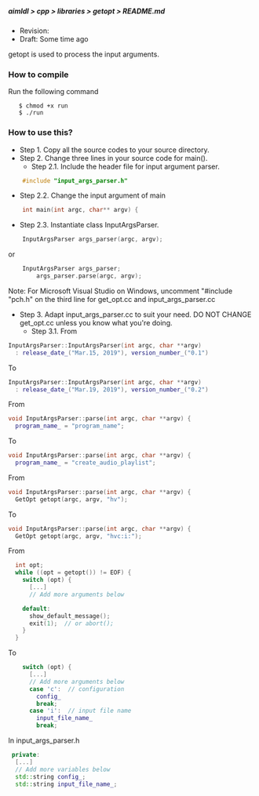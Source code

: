 ##### aimldl > cpp > libraries > getopt > README.md
* Revision:
* Draft: Some time ago

getopt is used to process the input arguments.

### How to compile
Run the following command
```
   $ chmod +x run
   $ ./run
```

### How to use this?
* Step 1. Copy all the source codes to your source directory.
* Step 2. Change three lines in your source code for main().
  * Step 2.1. Include the header file for input argument parser.
```cpp
	#include "input_args_parser.h"
```
  * Step 2.2. Change the input argument of main
```cpp
	int main(int argc, char** argv) {
```
  * Step 2.3. Instantiate class InputArgsParser.

```cpp
	InputArgsParser args_parser(argc, argv);
```
or
```cpp
	InputArgsParser args_parser;
        args_parser.parse(argc, argv);
```
Note: For Microsoft Visual Studio on Windows, uncomment "#include "pch.h" on the third line for get_opt.cc and input_args_parser.cc
* Step 3. Adapt input_args_parser.cc to suit your need.
          DO NOT CHANGE get_opt.cc unless you know what you're doing.
  * Step 3.1.
From
```cpp
InputArgsParser::InputArgsParser(int argc, char **argv)
  : release_date_("Mar.15, 2019"), version_number_("0.1")
```
To
```cpp
InputArgsParser::InputArgsParser(int argc, char **argv)
  : release_date_("Mar.19, 2019"), version_number_("0.2")
```
From
```cpp
void InputArgsParser::parse(int argc, char **argv) {
  program_name_ = "program_name";
```
To
```cpp
void InputArgsParser::parse(int argc, char **argv) {
  program_name_ = "create_audio_playlist";
```
From
```cpp
void InputArgsParser::parse(int argc, char **argv) {
  GetOpt getopt(argc, argv, "hv");
```
To
```cpp
void InputArgsParser::parse(int argc, char **argv) {
  GetOpt getopt(argc, argv, "hvc:i:");
```
From
```cpp
  int opt;
  while ((opt = getopt()) != EOF) {
    switch (opt) {
      [...]
      // Add more arguments below

    default:
      show_default_message();
      exit(1);  // or abort();
    }
  }
```
To
```cpp
    switch (opt) {
      [...]
      // Add more arguments below
      case 'c':  // configuration
        config_
        break;
      case 'i':  // input file name
        input_file_name_
        break;
```

In input_args_parser.h
```cpp
 private:
  [...]
  // Add more variables below
  std::string config_;
  std::string input_file_name_;
```
